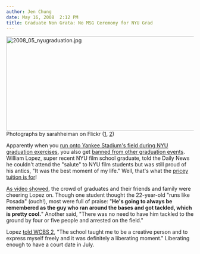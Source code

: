 ```yaml
---
author: Jen Chung
date: May 16, 2008  2:12 PM
title: Graduate Non Grata: No MSG Ceremony for NYU Grad
---
```


<p><img alt="2008_05_nyugraduation.jpg" src="https://web.archive.org/web/20110629173403im_/http://gothamist.com/attachments/tien/2008_05_nyugraduation.jpg" width="640" height="253"><br>
<span class="photo_caption">Photographs by sarahheiman on Flickr (<a href="https://web.archive.org/web/20110629173403/http://flickr.com/photos/sheiman/2496235214/in/set-72157605081678495/">1</a>, <a href="https://web.archive.org/web/20110629173403/http://flickr.com/photos/sheiman/2495411293/in/set-72157605081678495/">2</a>)</span></p>

<p>Apparently when you <a href="https://web.archive.org/web/20110629173403/http://gothamist.com/2008/05/15/nyu_graduation.php">run onto Yankee Stadium&apos;s field during NYU graduation exercises</a>, you also get <a href="https://web.archive.org/web/20110629173403/http://www.nydailynews.com/ny_local/2008/05/16/2008-05-16_stadium_runner_banned_from_msg_party-1.html">banned from other graduation events</a>.  William Lopez, super recent NYU film school graduate, told the Daily News he couldn&apos;t attend the &quot;salute&quot; to NYU film students but was still proud of his antics, &quot;It was the best moment of my life.&quot;  Well, that&apos;s what the <a href="https://web.archive.org/web/20110629173403/http://gothamist.com/2008/04/28/nyu_tuition_to.php">pricey tuition is for</a>!</p>

<p><a href="https://web.archive.org/web/20110629173403/http://gothamist.com/2008/05/15/video_of_the_da_195.php">As video showed</a>, the crowd of graduates and their friends and family were cheering Lopez on.  Though one student thought the 22-year-old &quot;runs like Posada&quot; (ouch!), most were full of praise: &quot;<strong>He&apos;s going to always be remembered as the guy who ran around the bases and got tackled, which is pretty cool.</strong>&quot;  Another said, &quot;There was no need to have him tackled to the ground by four or five people and arrested on the field.&quot;  </p>

<p>Lopez <a href="https://web.archive.org/web/20110629173403/http://wcbstv.com/seenon/william.lopez.nyu.2.725466.html">told WCBS 2</a>, &quot;The school taught me to be a creative person and to express myself freely and it was definitely a liberating moment.&quot;  Liberating enough to have a court date in July.  </p>